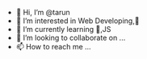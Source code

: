 - 👋 Hi, I’m @tarun
- 👀 I’m interested in Web Developing,🐍
- 🌱 I’m currently learning 🐍,JS
- 💞️ I’m looking to collaborate on ...
- 📫 How to reach me ...

<!---
tarunteju2/tarunteju2 is a ✨ special ✨ repository because its `README.md` (this file) appears on your GitHub profile.
You can click the Preview link to take a look at your changes.
--->
